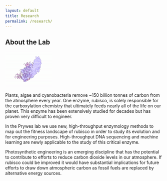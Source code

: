 ```yaml
---
layout: default
title: Research
permalink: /research/
---
```


## About the Lab

![twirling rubisco](/images/1.gif)

Plants, algae and cyanobacteria remove ~150 billion tonnes of carbon from the atmosphere every year. One enzyme, rubisco, is solely responsible for the carboxylation chemistry that ultimately feeds nearly all of the life on our planet. This enzyme has been extensively studied for decades but has proven very difficult to engineer.


In the Prywes lab we use new, high-throughput enzymology methods to map out the fitness landscape of rubisco in order to study its evolution and for engineering purposes. High-throughput DNA sequencing and machine learning are newly applicable to the study of this critical enzyme.


Photosynthetic engineering is an emerging discipline that has the potential to contribute to efforts to reduce carbon dioxide levels in our atmosphere. If rubisco could be improved it would have substantial implications for future efforts to draw down atmospheric carbon as fossil fuels are replaced by alternative energy sources.